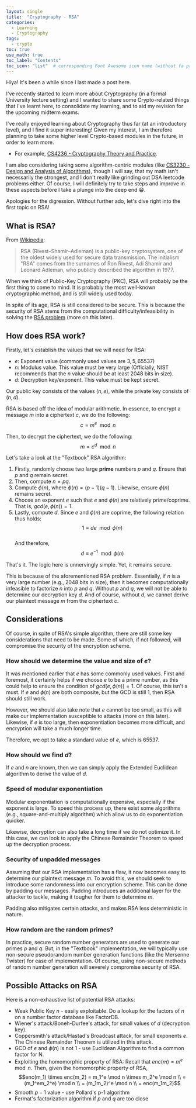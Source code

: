```yaml
---
layout: single
title:  "Cryptography - RSA"
categories: 
  - Learning
  - Cryptography
tags:
  - crypto
toc: true
use_math: true
toc_label: "Contents"
toc_icon: "list"  # corresponding Font Awesome icon name (without fa prefix)
---
```


Hiya! It's been a while since I last made a post here.

I've recently started to learn more about Cryptography (in a formal University lecture setting) and I wanted to share some Crypto-related things that I've learnt here, to consolidate my learning, and to aid my revision for the upcoming midterm exams.

I've really enjoyed learning about Cryptography thus far (at an introductory level), and I find it super interesting! Given my interest, I am therefore planning to take some higher level Crypto-based modules in the future, in order to learn more.

* For example, [CS4236 - Cryptography Theory and Practice](https://nusmods.com/courses/CS4236/cryptography-theory-and-practice).

I am also considering taking some algorithm-centric modules (like [CS3230 - Design and Analysis of Algorithms](https://nusmods.com/courses/CS3230/design-and-analysis-of-algorithms)), though I will say, that my math isn't necessarily the strongest, and I don't really like grinding out DSA leetcode problems either. Of course, I will definitely try to take steps and improve in these aspects before I take a plunge into the deep end 😁.

Apologies for the digression. Without further ado, let's dive right into the first topic on RSA!

## What is RSA?

From [Wikipedia](https://en.wikipedia.org/wiki/RSA_(cryptosystem)):
> RSA (Rivest–Shamir–Adleman) is a public-key cryptosystem, one of the oldest widely used for secure data transmission. The initialism "RSA" comes from the surnames of Ron Rivest, Adi Shamir and Leonard Adleman, who publicly described the algorithm in 1977.

When we think of Public-Key Cryptography (PKC), RSA will probably be the first thing to come to mind. It is probably the most well-known cryptographic method, and is still widely used today.

In spite of its age, RSA is still considered to be secure. This is because the security of RSA stems from the computational difficulty/infeasibility in solving the [RSA problem](https://en.wikipedia.org/wiki/RSA_problem) (more on this later).

## How does RSA work?

Firstly, let's establish the values that we will need for RSA:

* $e$: Exponent value (commonly used values are $3,5,65537$)
* $n$: Modulus value. This value must be very large (Officially, NIST recommends that the $n$ value should be at least 2048 bits in size).
* $d$: Decryption key/exponent. This value must be kept secret.

Our public key consists of the values $(n,e)$, while the private key consists of $(n,d)$.

RSA is based off the idea of modular arithmetic. In essence, to encrypt a message $m$ into a ciphertext $c$, we do the following:
$$c = m^e \mod n$$

Then, to decrypt the ciphertext, we do the following:
$$m = c^d \mod n$$

Let's take a look at the "Textbook" RSA algorithm:

1. Firstly, randomly choose two large **prime** numbers $p$ and $q$. Ensure that $p$ and $q$ remain secret.
2. Then, compute $n=pq$.
3. Compute $\phi(n)$, where $\phi(n)=(p-1)(q-1)$. Likewise, ensure $\phi(n)$ remains secret.
4. Choose an exponent $e$ such that $e$ and $\phi(n)$ are relatively prime/coprime. That is, $gcd(e, \phi(n))=1$.
5. Lastly, compute $d$. Since $e$ and $\phi(n)$ are coprime, the following relation thus holds:<br>$$1 \equiv de \mod \phi(n)$$<br>And therefore,<br>$$d \equiv e^{-1} \mod \phi(n)$$

That's it. The logic here is unnervingly simple. Yet, it remains secure.

This is because of the aforementioned RSA problem. Essentially, if $n$ is a very large number (e.g., 2048 bits in size), then it becomes computationally infeasible to factorize $n$ into $p$ and $q$. Without $p$ and $q$, we will not be able to determine our decryption key $d$. And of course, without $d$, we cannot derive our plaintext message $m$ from the ciphertext $c$.

## Considerations

Of course, in spite of RSA's simple algorithm, there are still some key considerations that need to be made. Some of which, if not followed, will compromise the security of the encryption scheme.

### How should we determine the value and size of $e$?

It was mentioned earlier that $e$ has some commonly used values. First and foremost, it certainly helps if we choose $e$ to be a prime number, as this could help to ensure the condition of $gcd(e,\phi(n))=1$. Of course, this isn't a must. If $e$ and $\phi(n)$ are both composite, but the GCD is still 1, then RSA should still work.

However, we should also take note that $e$ cannot be too small, as this will make our implementation susceptible to attacks (more on this later). Likewise, if $e$ is too large, then exponentiation becomes more difficult, and encryption will take a much longer time.

Therefore, we opt to take a standard value of $e$, which is $65537$.

### How should we find $d$?

If $e$ and $n$ are known, then we can simply apply the Extended Euclidean algorithm to derive the value of $d$.

### Speed of modular exponentiation

Modular exponentiation is computationally expensive, especially if the exponent is large. To speed this process up, there exist some algorithms (e.g., square-and-multiply algorithm) which allow us to do exponentiation quicker.

Likewise, decryption can also take a long time if we do not optimize it. In this case, we can look to apply the Chinese Remainder Theorem to speed up the decryption process.

### Security of unpadded messages

Assuming that our RSA implementation has a flaw, it now becomes easy to determine our plaintext message $m$. To avoid this, we should seek to introduce some randomness into our encryption scheme. This can be done by padding our messages. Padding introduces an additional layer for the attacker to tackle, making it tougher for them to determine $m$.

Padding also mitigates certain attacks, and makes RSA less deterministic in nature.

### How random are the random primes?

In practice, secure random number generators are used to generate our primes $p$ and $q$. But, in the "Textbook" implementation, we will typically use non-secure pseudorandom number generation functions (like the Mersenne Twister) for ease of implementation. Of course, using non-secure methods of random number generation will severely compromise security of RSA.

## Possible Attacks on RSA

Here is a non-exhaustive list of potential RSA attacks:

* Weak Public Key $n$ - easily exploitable. Do a lookup for the factors of $n$ on a number factor database like FactorDB.
* Wiener's attack/Boneh-Durfee's attack, for small values of $d$ (decryption key).
* Coppersmith's attack/Hastad's Broadcast attack, for small exponents $e$. The Chinese Remainder Theorem is utilized in this attack.
* GCD of $e$ and $\phi(n)$ is not 1 - use Euclidean Algorithm to find a common factor for N.
* Exploiting the homomorphic property of RSA: Recall that $enc(m) = m^e \mod n$. Then, given the homomorphic property of RSA,<br>
  $$enc(m_1) \times enc(m_2) = m_1^e \mod n \times m_2^e \mod n \\
  = (m_1^em_2^e) \mod n \\
  = (m_1m_2)^e \mod n \\
  = enc(m_1m_2)$$
* Smooth $p-1$ value - use Pollard's p-1 algorithm
* Fermat's factorization algorithm if $p$ and $q$ are too close
